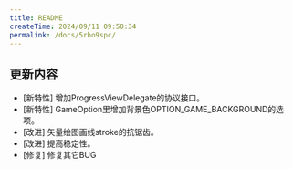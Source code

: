 ```yaml
---
title: README
createTime: 2024/09/11 09:50:34
permalink: /docs/5rbo9spc/
---
```

## 更新内容

* [新特性] 增加ProgressViewDelegate的协议接口。
* [新特性] GameOption里增加背景色OPTION_GAME_BACKGROUND的选项。
* [改进] 矢量绘图画线stroke的抗锯齿。
* [改进] 提高稳定性。
* [修复] 修复其它BUG